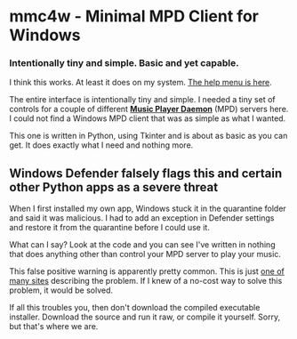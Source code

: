 # mmc4w - Minimal MPD Client for Windows
### Intentionally tiny and simple. Basic and yet capable.
I think this works.  At least it does on my system. [The help menu is here](https://github.com/drgerg/mmc4w/blob/main/code/mmc4w_help.md).

The entire interface is intentionally tiny and simple. I needed a tiny set of controls for a couple of different **[Music Player Daemon](https://www.musicpd.org/)** (MPD) servers here.  I could not find a Windows MPD client that was as simple as what I wanted.

This one is written in Python, using Tkinter and is about as basic as you can get. It does exactly what I need and nothing more.

## Windows Defender falsely flags this and certain other Python apps as a severe threat
When I first installed my own app, Windows stuck it in the quarantine folder and said it was malicious.  I had to add an exception in Defender settings and restore it from the quarantine before I could use it.

What can I say? Look at the code and you can see I've written in nothing that does anything other than control your MPD server to play your music.  

This false positive warning is apparently pretty common.  This is just [one of many sites](https://medium.com/@markhank/how-to-stop-your-python-programs-being-seen-as-malware-bfd7eb407a7) describing the problem.  If I knew of a no-cost way to solve this problem, it would be solved.

If all this troubles you, then don't download the compiled executable installer.  Download the source and run it raw, or compile it yourself.  Sorry, but that's where we are.
